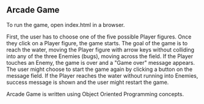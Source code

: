 ## Arcade Game

To run the game, open index.html in a browser.

First, the user has to choose one of the five possible Player figures. Once they click on a Player figure, the game starts. The goal of the game is to reach the water, moving the Player figure with arrow keys without colliding into any of the three Enemies (bugs), moving across the field. If the Player touches an Enemy, the game is over and a "Game over" message appears. The user might choose to start the game again by clicking a button on the message field. If the Player reaches the water without running into Enemies, success message is shown and the user might restart the game.

Arcade Game is written using Object Oriented Programming concepts.
